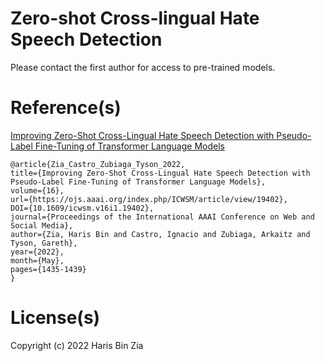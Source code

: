 # Zero-shot Cross-lingual Hate Speech Detection

Please contact the first author for access to pre-trained models.

# Reference(s)

[Improving Zero-Shot Cross-Lingual Hate Speech Detection with Pseudo-Label Fine-Tuning of Transformer Language Models](https://ojs.aaai.org/index.php/ICWSM/article/view/19402/19174)

```
@article{Zia_Castro_Zubiaga_Tyson_2022,
title={Improving Zero-Shot Cross-Lingual Hate Speech Detection with Pseudo-Label Fine-Tuning of Transformer Language Models},
volume={16},
url={https://ojs.aaai.org/index.php/ICWSM/article/view/19402},
DOI={10.1609/icwsm.v16i1.19402},
journal={Proceedings of the International AAAI Conference on Web and Social Media},
author={Zia, Haris Bin and Castro, Ignacio and Zubiaga, Arkaitz and Tyson, Gareth},
year={2022},
month={May},
pages={1435-1439}
}
```

# License(s)

Copyright (c) 2022 Haris Bin Zia
